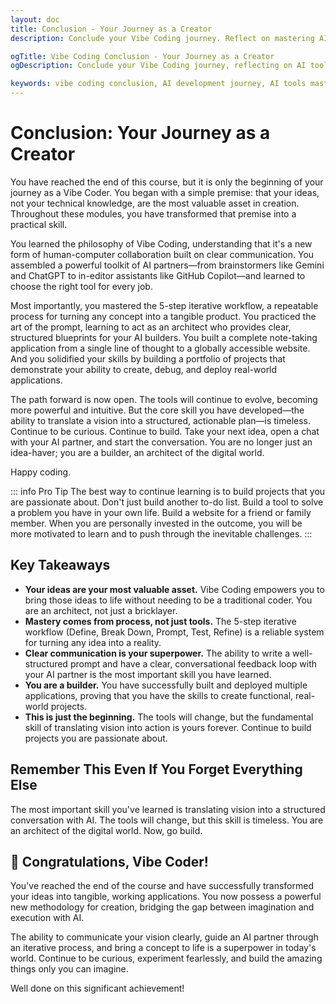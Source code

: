 ```yaml
---
layout: doc
title: Conclusion - Your Journey as a Creator
description: Conclude your Vibe Coding journey. Reflect on mastering AI tools, iterative workflows, and building real-world applications. Embrace your new role as an architect of the digital world, ready to bring your ideas to life with AI.

ogTitle: Vibe Coding Conclusion - Your Journey as a Creator
ogDescription: Conclude your Vibe Coding journey, reflecting on AI tool mastery, iterative workflows, and building real-world applications. Embrace your new role as an AI-powered digital architect.

keywords: vibe coding conclusion, AI development journey, AI tools mastery, iterative workflow, building applications with AI, digital architect, AI for creators, future of AI coding
---
```

# Conclusion: Your Journey as a Creator

You have reached the end of this course, but it is only the beginning of your journey as a Vibe Coder. You began with a simple premise: that your ideas, not your technical knowledge, are the most valuable asset in creation. Throughout these modules, you have transformed that premise into a practical skill.

You learned the philosophy of Vibe Coding, understanding that it's a new form of human-computer collaboration built on clear communication. You assembled a powerful toolkit of AI partners—from brainstormers like Gemini and ChatGPT to in-editor assistants like GitHub Copilot—and learned to choose the right tool for every job.

Most importantly, you mastered the 5-step iterative workflow, a repeatable process for turning any concept into a tangible product. You practiced the art of the prompt, learning to act as an architect who provides clear, structured blueprints for your AI builders. You built a complete note-taking application from a single line of thought to a globally accessible website. And you solidified your skills by building a portfolio of projects that demonstrate your ability to create, debug, and deploy real-world applications.

The path forward is now open. The tools will continue to evolve, becoming more powerful and intuitive. But the core skill you have developed—the ability to translate a vision into a structured, actionable plan—is timeless. Continue to be curious. Continue to build. Take your next idea, open a chat with your AI partner, and start the conversation. You are no longer just an idea-haver; you are a builder, an architect of the digital world.

Happy coding.

::: info Pro Tip
The best way to continue learning is to build projects that you are passionate about. Don't just build another to-do list. Build a tool to solve a problem you have in your own life. Build a website for a friend or family member. When you are personally invested in the outcome, you will be more motivated to learn and to push through the inevitable challenges.
:::

## Key Takeaways

* **Your ideas are your most valuable asset.** Vibe Coding empowers you to bring those ideas to life without needing to be a traditional coder. You are an architect, not just a bricklayer.
* **Mastery comes from process, not just tools.** The 5-step iterative workflow (Define, Break Down, Prompt, Test, Refine) is a reliable system for turning any idea into a reality.
* **Clear communication is your superpower.** The ability to write a well-structured prompt and have a clear, conversational feedback loop with your AI partner is the most important skill you have learned.
* **You are a builder.** You have successfully built and deployed multiple applications, proving that you have the skills to create functional, real-world projects.
* **This is just the beginning.** The tools will change, but the fundamental skill of translating vision into action is yours forever. Continue to build projects you are passionate about.

## Remember This Even If You Forget Everything Else

The most important skill you've learned is translating vision into a structured conversation with AI. The tools will change, but this skill is timeless. You are an architect of the digital world. Now, go build.

## 🎉 Congratulations, Vibe Coder!

You've reached the end of the course and have successfully transformed your ideas into tangible, working applications. You now possess a powerful new methodology for creation, bridging the gap between imagination and execution with AI.

The ability to communicate your vision clearly, guide an AI partner through an iterative process, and bring a concept to life is a superpower in today's world. Continue to be curious, experiment fearlessly, and build the amazing things only you can imagine.

Well done on this significant achievement!
